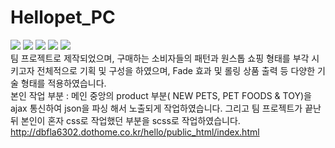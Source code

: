 # Hellopet_PC

<img src="https://img.shields.io/badge/HTML5-e34f26?style=flat&logo=html5&logoColor=fff"/> <img src="https://img.shields.io/badge/CSS3-green?style=flat&logo=css3&logoColor=fff"/> <img src="https://img.shields.io/badge/SCSS-CC6699?style=flat&logo=sass&logoColor=fff"/> <img src="https://img.shields.io/badge/jQuery-0769AD?style=flat&logo=jquery&logoColor=fff"/> <img src="https://img.shields.io/badge/JavaScript-F7DF1E?style=flat&logo=JavaScript&logoColor=fff"/> 
</br>
팀 프로젝트로 제작되었으며, 구매하는 소비자들의 패턴과 원스톱 쇼핑 형태를 부각 시키고자 전체적으로 기획 및 구성을 하였으며, Fade 효과 및 롤링 상품 출력 등 다양한 기술 형태를 적용하였습니다.</br>
본인 작업 부분 : 메인 중앙의 product 부분( NEW PETS, PET FOODS & TOY)을 ajax 통신하여 json을 파싱 해서 노출되게 작업하였습니다.
그리고 팀 프로젝트가 끝난 뒤 본인이 혼자 css로 작업했던 부분을 scss로 작업하였습니다.</br>
http://dbfla6302.dothome.co.kr/hello/public_html/index.html
